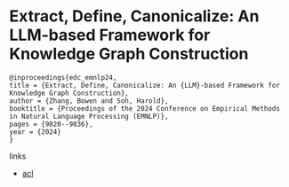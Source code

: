# Extract, Define, Canonicalize: An LLM-based Framework for Knowledge Graph Construction

```
@inproceedings{edc_emnlp24,
title = {Extract, Define, Canonicalize: An {LLM}-based Framework for Knowledge Graph Construction},
author = {Zhang, Bowen and Soh, Harold},
booktitle = {Proceedings of the 2024 Conference on Empirical Methods in Natural Language Processing (EMNLP)},
pages = {9820--9836},
year = {2024}
}
```

links
- [acl](https://aclanthology.org/2024.emnlp-main.548)
